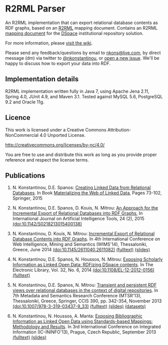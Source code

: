 # R2RML Parser

An R2RML implementation that can export relational database contents as RDF graphs, based on an [R2RML](http://www.w3.org/TR/r2rml/) mapping document. Contains an R2RML [mapping document](https://github.com/nkons/r2rml-parser/blob/master/dspace/dspace-mapping.rdf) for the [DSpace](http://www.dspace.org/) institutional repository solution.

For more information, please [visit the wiki](https://github.com/nkons/r2rml-parser/wiki).

Please send any feedback/questions by email to [nkons@live.com](mailto:nkons@live.com), by direct message (dm) via twitter to [@nkonstantinou](https://twitter.com/nkonstantinou), or [open a new issue](https://github.com/nkons/r2rml-parser/issues). We'll be happy to discuss how to export your data into RDF.

## Implementation details

R2RML implementation written fully in Java 7, using Apache Jena 2.11, Spring 4.0, JUnit 4.9, and Maven 3.1. Tested against MySQL 5.6, PostgreSQL 9.2 and Oracle 11g.

## Licence

This work is licensed under a Creative Commons Attribution-NonCommercial 4.0 Unported License.

http://creativecommons.org/licenses/by-nc/4.0/

You are free to use and distribute this work as long as you provide proper reference and respect the license terms.

## Publications

1. N. Konstantinou, D.E. Spanos: [Creating Linked Data from Relational Databases](http://dx.doi.org/10.1007/978-3-319-16074-0_4). In Book [Materializing the Web of Linked Data](http://www.springer.com/gp/book/9783319160733), Pages 73-102, Springer, 2015

1. N. Konstantinou, D.E. Spanos, D. Kouis, N. Mitrou: [An Approach for the Incremental Export of Relational Databases into RDF Graphs](https://www.researchgate.net/publication/275251864_An_Approach_for_the_Incremental_Export_of_Relational_Databases_into_RDF_Graphs), In International Journal on Artificial Intelligence Tools, 24 (2), 2015 [(doi:10.1142/S0218213015400138)](http://dx.doi.org/10.1142/S0218213015400138)

1. N. Konstantinou, D. Kouis, N. Mitrou: [Incremental Export of Relational Database Contents into RDF Graphs](https://www.researchgate.net/publication/262098563_Incremental_Export_of_Relational_Database_Contents_into_RDF_Graphs). In 4th International Conference on Web Intelligence, Mining and Semantics (WIMS'14), Thessaloniki, Greece, June 2014 [(doi:10.1145/2611040.2611082)](http://dx.doi.org/10.1145/2611040.2611082) [(fulltext)](http://people.cn.ntua.gr/nkons/papers/74-Konstantinou-updated.pdf) [(slides)](http://www.slideshare.net/nkons/wims14-v2)

1. N. Konstantinou, D.E. Spanos, N. Houssos, N. Mitrou: [Exposing Scholarly Information as Linked Open Data: RDFizing DSpace contents](https://www.researchgate.net/publication/236881378_Exposing_Scholarly_Information_as_Linked_Open_Data_RDFizing_DSpace_contents). In The Electronic Library, Vol. 32, No. 6, 2014 [(doi:10.1108/EL-12-2012-0156)](http://dx.doi.org/10.1108/EL-12-2012-0156) [(fulltext)](http://people.cn.ntua.gr/nkons/papers/r2rml_parser-2014_post_peer-review.pdf)

1. N. Konstantinou, D.E. Spanos, N. Mitrou: [Transient and persistent RDF views over relational databases in the context of digital repositories](https://www.researchgate.net/publication/258235039_Transient_and_persistent_RDF_views_over_relational_databases_in_the_context_of_digital_repositories). In 7th Metadata and Semantics Research Conference (MTSR'13), Thessaloniki, Greece, Springer, CCIS 390, pp. 342-354, November 2013 [(doi:10.1007/978-3-319-03437-9_33)](http://dx.doi.org/10.1007/978-3-319-03437-9_33) [(fulltext)](http://people.cn.ntua.gr/nkons/papers/mtsr13.pdf) [(slides)](http://www.slideshare.net/nkons/transient-and-persistent-rdf-views-over-relational-databases-in-the-context-of-digital-repositories) [(datasets)](http://people.cn.ntua.gr/nkons/13-mtsr/)

1. N. Konstantinou, N. Houssos, A. Manta: [Exposing Bibliographic Information as Linked Open Data using Standards-based Mappings: Methodology and Results](https://www.researchgate.net/publication/256691164_Exposing_Bibliographic_Information_as_Linked_Open_Data_using_Standards-based_Mappings_Methodology_and_Results). In 3rd International Conference on Integrated Information (IC-ININFO'13), Prague, Czech Republic, September 2013 [(fulltext)](http://people.cn.ntua.gr/nkons/papers/nkons-nhoussos-amanta-camera-ready.pdf) [(slides)](http://www.slideshare.net/nkons/exposing-bibliographic-information-as-linked-open-data-using-standardsbased-mappings-methodology-and-results)
